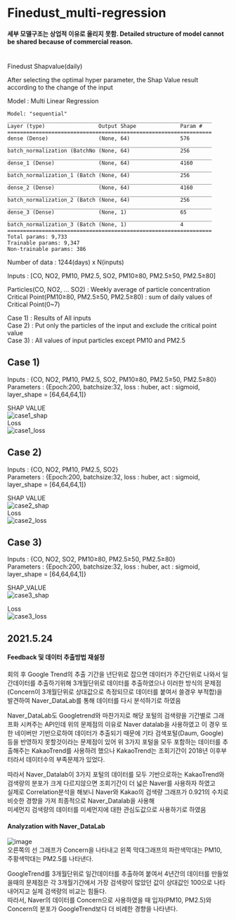 # Finedust_multi-regression
#### 세부 모델구조는 상업적 이유로 올리지 못함. Detailed structure of model cannot be shared because of commercial reason.
#
Finedust Shapvalue(daily)

After selecting the optimal hyper parameter, the Shap Value result according to the change of the input

Model : Multi Linear Regression
```
Model: "sequential"
_________________________________________________________________
Layer (type)                 Output Shape              Param #   
=================================================================
dense (Dense)                (None, 64)                576       
_________________________________________________________________
batch_normalization (BatchNo (None, 64)                256       
_________________________________________________________________
dense_1 (Dense)              (None, 64)                4160      
_________________________________________________________________
batch_normalization_1 (Batch (None, 64)                256       
_________________________________________________________________
dense_2 (Dense)              (None, 64)                4160      
_________________________________________________________________
batch_normalization_2 (Batch (None, 64)                256       
_________________________________________________________________
dense_3 (Dense)              (None, 1)                 65        
_________________________________________________________________
batch_normalization_3 (Batch (None, 1)                 4         
=================================================================
Total params: 9,733
Trainable params: 9,347
Non-trainable params: 386
```
Number of data : 1244(days) x N(inputs)
   
Inputs : [CO, NO2, PM10, PM2.5, SO2, PM10≥80, PM2.5≥50, PM2.5≥80]
   
Particles(CO, NO2, ... SO2) : Weekly average of particle concentration   
Critical Point(PM10≥80, PM2.5≥50, PM2.5≥80) : sum of daily values of Critical Point(0~7)   
   
Case 1) : Results of All inputs   
Case 2) : Put only the particles of the input and exclude the critical point value   
Case 3) : All values ​​of input particles except PM10 and PM2.5   
   
## Case 1)   
Inputs : {CO, NO2, PM10, PM2.5, SO2, PM10≥80, PM2.5≥50, PM2.5≥80}   
Parameters : {Epoch:200, batchsize:32, loss : huber, act : sigmoid, layer_shape = [64,64,64,1]}

SHAP VALUE   
![case1_shap](https://user-images.githubusercontent.com/79160507/118438546-83522500-b71f-11eb-8477-16250faa7875.png)   
Loss   
![case1_loss](https://user-images.githubusercontent.com/79160507/118438581-906f1400-b71f-11eb-89ea-09d0a3f142c2.png)
   
## Case 2)   
Inputs : {CO, NO2, PM10, PM2.5, SO2}   
Parameters : {Epoch:200, batchsize:32, loss : huber, act : sigmoid, layer_shape = [64,64,64,1]}   
   
SHAP VALUE   
![case2_shap](https://user-images.githubusercontent.com/79160507/118438613-9c5ad600-b71f-11eb-9629-93214c78d809.png)   
Loss   
![case2_loss](https://user-images.githubusercontent.com/79160507/118438633-a41a7a80-b71f-11eb-9f8b-b7a4831d7cb9.png)   

## Case 3)   
Inputs : {CO, NO2, SO2, PM10≥80, PM2.5≥50, PM2.5≥80}   
Parameters : {Epoch:200, batchsize:32, loss : huber, act : sigmoid, layer_shape = [64,64,64,1]}
   
SHAP_VALUE    
![case3_shap](https://user-images.githubusercontent.com/79160507/118438679-b1d00000-b71f-11eb-9757-febc66862441.png)
   
Loss   
![case3_loss](https://user-images.githubusercontent.com/79160507/118438700-ba283b00-b71f-11eb-93e1-4e90d1f9da36.png)

## 2021.5.24   
#### Feedback 및 데이터 추출방법 재설정   
회의 후 Google Trend의 추출 기간을 년단위로 잡으면 데이터가 주간단위로 나와서 일간데이터를 추출하기위해 3개월단위로 데이터를 추출하였으나 이러한 방식의 문제점(Concern이 3개월단위로 상대값으로 측정되므로 데이터를 붙여서 쓸경우 부적합)을 발견하여 Naver_DataLab를 통해 데이터를 다시 분석하기로 하였음   
   
Naver_DataLab도 Googletrend와 마찬가지로 해당 포털의 검색량을 기간별로 그래프화 시켜주는 API인데 위의 문제점의 이유로 Naver datalab을 사용하였고 이 경우 또한 네이버만 기반으로하여 데이터가 추출되기 때문에 기타 검색포털(Daum, Google)등을 반영하지 못할것이라는 문제점이 있어 위 3가지 포털을 모두 포함하는 데이터를 추출해주는 KakaoTrend를 사용하려 했으나 KakaoTrend는 조회기간이 2018년 이후부터라서 데이터수의 부족문제가 있었다.   

따라서 Naver_Datalab이 3가지 포털의 데이터를 모두 기반으로하는 KakaoTrend와 검색량의 분포가 크게 다르지않으면 조회기간이 더 넓은 Naver를 사용하자 하였고   
실제로 Correlation분석을 해보니 Naver와 Kakao의 검색량 그래프가 0.921의 수치로 비슷한 경향을 가져 최종적으로 Naver_Datalab을 사용해   
미세먼지 검색량의 데이터를 미세먼지에 대한 관심도값으로 사용하기로 하였음
   
#### Analyzation with Naver_DataLab   
![image](https://user-images.githubusercontent.com/79160507/119428549-068b0080-bd48-11eb-92d8-2b762fd4d06d.png)   
오른쪽의 선 그래프가 Concern을 나타내고 왼쪽 막대그래프의 파란색막대는 PM10, 주황색막대는 PM2.5를 나타낸다.   

GoogleTrend를 3개월단위로 일간데이터를 추출하여 붙여서 4년간의 데이터를 만들었을때의 문제점은 각 3개월기간에서 가장 검색량이 많았던 값이 상대값인 100으로 나타내어지고 실제 검색량의 비교는 힘들다.   
따라서, Naver의 데이터를 Concern으로 사용하였을 때 입자(PM10, PM2.5)와 Concern의 분포가 GoogleTrend보다 더 비례한 경향을 나타낸다.



